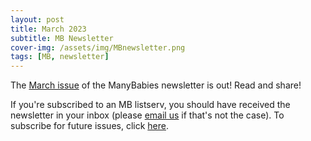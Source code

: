 ```yaml
---
layout: post
title: March 2023
subtitle: MB Newsletter
cover-img: /assets/img/MBnewsletter.png
tags: [MB, newsletter]
---
```


The [March issue](https://mailchi.mp/e1481ae69b82/mb-newsletter-mar2023) of the ManyBabies newsletter is out! Read and share!

If you're subscribed to an MB listserv, you should have received the newsletter in your inbox (please [email us](mailto:contact@manybabies.org) if that's not the case). To subscribe for future issues, click [here](https://t.co/7zxifYO7qN?amp=1).